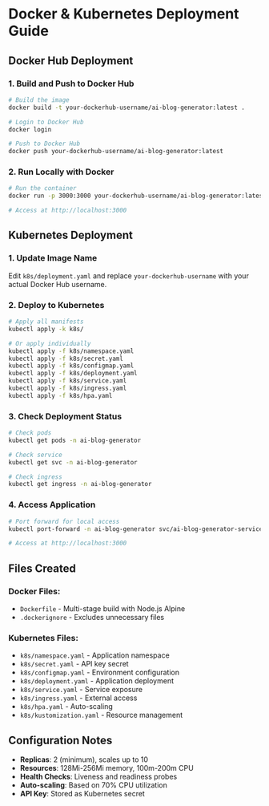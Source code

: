 # Docker & Kubernetes Deployment Guide

## Docker Hub Deployment

### 1. Build and Push to Docker Hub
```bash
# Build the image
docker build -t your-dockerhub-username/ai-blog-generator:latest .

# Login to Docker Hub
docker login

# Push to Docker Hub
docker push your-dockerhub-username/ai-blog-generator:latest
```

### 2. Run Locally with Docker
```bash
# Run the container
docker run -p 3000:3000 your-dockerhub-username/ai-blog-generator:latest

# Access at http://localhost:3000
```

## Kubernetes Deployment

### 1. Update Image Name
Edit `k8s/deployment.yaml` and replace `your-dockerhub-username` with your actual Docker Hub username.

### 2. Deploy to Kubernetes
```bash
# Apply all manifests
kubectl apply -k k8s/

# Or apply individually
kubectl apply -f k8s/namespace.yaml
kubectl apply -f k8s/secret.yaml
kubectl apply -f k8s/configmap.yaml
kubectl apply -f k8s/deployment.yaml
kubectl apply -f k8s/service.yaml
kubectl apply -f k8s/ingress.yaml
kubectl apply -f k8s/hpa.yaml
```

### 3. Check Deployment Status
```bash
# Check pods
kubectl get pods -n ai-blog-generator

# Check service
kubectl get svc -n ai-blog-generator

# Check ingress
kubectl get ingress -n ai-blog-generator
```

### 4. Access Application
```bash
# Port forward for local access
kubectl port-forward -n ai-blog-generator svc/ai-blog-generator-service 3000:80

# Access at http://localhost:3000
```

## Files Created

### Docker Files:
- `Dockerfile` - Multi-stage build with Node.js Alpine
- `.dockerignore` - Excludes unnecessary files

### Kubernetes Files:
- `k8s/namespace.yaml` - Application namespace
- `k8s/secret.yaml` - API key secret
- `k8s/configmap.yaml` - Environment configuration
- `k8s/deployment.yaml` - Application deployment
- `k8s/service.yaml` - Service exposure
- `k8s/ingress.yaml` - External access
- `k8s/hpa.yaml` - Auto-scaling
- `k8s/kustomization.yaml` - Resource management

## Configuration Notes

- **Replicas**: 2 (minimum), scales up to 10
- **Resources**: 128Mi-256Mi memory, 100m-200m CPU
- **Health Checks**: Liveness and readiness probes
- **Auto-scaling**: Based on 70% CPU utilization
- **API Key**: Stored as Kubernetes secret